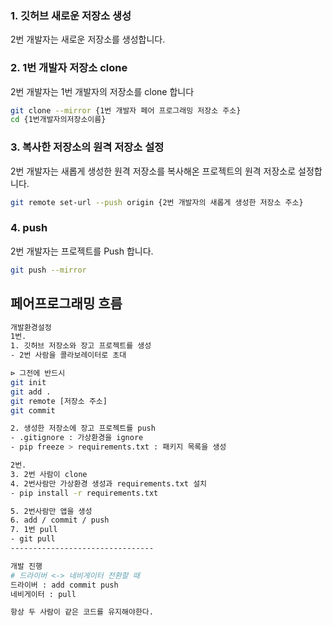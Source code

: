 ### 1. 깃허브 새로운 저장소 생성

2번 개발자는 새로운 저장소를 생성합니다.

### 2. 1번 개발자 저장소 clone

2번 개발자는 1번 개발자의 저장소를 clone 합니다

```bash
git clone --mirror {1번 개발자 페어 프로그래밍 저장소 주소}
cd {1번개발자의저장소이름}
```

### 3. 복사한 저장소의 원격 저장소 설정

2번 개발자는 새롭게 생성한 원격 저장소를 복사해온 프로젝트의 원격 저장소로 설정합니다.

```bash
git remote set-url --push origin {2번 개발자의 새롭게 생성한 저장소 주소}
```

### 4. push

2번 개발자는 프로젝트를 Push 합니다.

```bash
git push --mirror
```



## 페어프로그래밍 흐름

```bash
개발환경설정
1번.
1. 깃허브 저장소와 장고 프로젝트를 생성
- 2번 사람을 콜라보레이터로 초대

⊳ 그전에 반드시 
git init
git add .
git remote [저장소 주소]
git commit

2. 생성한 저장소에 장고 프로젝트를 push
- .gitignore : 가상환경을 ignore
- pip freeze > requirements.txt : 패키지 목록을 생성

2번.
3. 2번 사람이 clone
4. 2번사람만 가상환경 생성과 requirements.txt 설치
- pip install -r requirements.txt 

5. 2번사람만 앱을 생성
6. add / commit / push
7. 1번 pull
- git pull
--------------------------------

개발 진행
# 드라이버 <-> 네비게이터 전환할 때
드라이버 : add commit push
네비게이터 : pull

항상 두 사람이 같은 코드를 유지해야한다.
```

